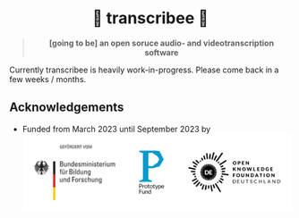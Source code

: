 # <div align="center">🎤 transcribee 🐝</div>
> **<div align="center">[going to be] an open soruce audio- and videotranscription software</div>**

Currently transcribee is heavily work-in-progress. Please come back in a few weeks / months.

## Acknowledgements

* Funded from March 2023 until September 2023 by ![logos of the "Bundesministerium für Bildung und Forschung", Prototype Fund and Open Knowledge Foundation Deutschland](doc/pf_funding_logos.svg)
